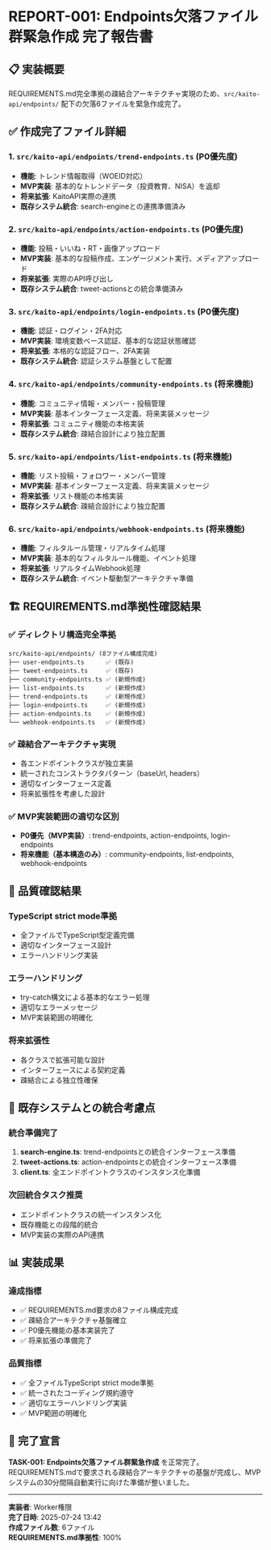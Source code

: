 # REPORT-001: Endpoints欠落ファイル群緊急作成 完了報告書

## 📋 **実装概要**
REQUIREMENTS.md完全準拠の疎結合アーキテクチャ実現のため、`src/kaito-api/endpoints/` 配下の欠落6ファイルを緊急作成完了。

## ✅ **作成完了ファイル詳細**

### 1. `src/kaito-api/endpoints/trend-endpoints.ts` (P0優先度)
- **機能**: トレンド情報取得（WOEID対応）
- **MVP実装**: 基本的なトレンドデータ（投資教育、NISA）を返却
- **将来拡張**: KaitoAPI実際の連携
- **既存システム統合**: search-engineとの連携準備済み

### 2. `src/kaito-api/endpoints/action-endpoints.ts` (P0優先度)
- **機能**: 投稿・いいね・RT・画像アップロード
- **MVP実装**: 基本的な投稿作成、エンゲージメント実行、メディアアップロード
- **将来拡張**: 実際のAPI呼び出し
- **既存システム統合**: tweet-actionsとの統合準備済み

### 3. `src/kaito-api/endpoints/login-endpoints.ts` (P0優先度)
- **機能**: 認証・ログイン・2FA対応
- **MVP実装**: 環境変数ベース認証、基本的な認証状態確認
- **将来拡張**: 本格的な認証フロー、2FA実装
- **既存システム統合**: 認証システム基盤として配置

### 4. `src/kaito-api/endpoints/community-endpoints.ts` (将来機能)
- **機能**: コミュニティ情報・メンバー・投稿管理
- **MVP実装**: 基本インターフェース定義、将来実装メッセージ
- **将来拡張**: コミュニティ機能の本格実装
- **既存システム統合**: 疎結合設計により独立配置

### 5. `src/kaito-api/endpoints/list-endpoints.ts` (将来機能)
- **機能**: リスト投稿・フォロワー・メンバー管理
- **MVP実装**: 基本インターフェース定義、将来実装メッセージ
- **将来拡張**: リスト機能の本格実装
- **既存システム統合**: 疎結合設計により独立配置

### 6. `src/kaito-api/endpoints/webhook-endpoints.ts` (将来機能)
- **機能**: フィルタルール管理・リアルタイム処理
- **MVP実装**: 基本的なフィルタルール機能、イベント処理
- **将来拡張**: リアルタイムWebhook処理
- **既存システム統合**: イベント駆動型アーキテクチャ準備

## 🏗️ **REQUIREMENTS.md準拠性確認結果**

### ✅ **ディレクトリ構造完全準拠**
```
src/kaito-api/endpoints/ (8ファイル構成完成)
├── user-endpoints.ts      ✅ (既存)
├── tweet-endpoints.ts     ✅ (既存)
├── community-endpoints.ts ✅ (新規作成)
├── list-endpoints.ts      ✅ (新規作成)
├── trend-endpoints.ts     ✅ (新規作成)
├── login-endpoints.ts     ✅ (新規作成)
├── action-endpoints.ts    ✅ (新規作成)
└── webhook-endpoints.ts   ✅ (新規作成)
```

### ✅ **疎結合アーキテクチャ実現**
- 各エンドポイントクラスが独立実装
- 統一されたコンストラクタパターン（baseUrl, headers）
- 適切なインターフェース定義
- 将来拡張性を考慮した設計

### ✅ **MVP実装範囲の適切な区別**
- **P0優先（MVP実装）**: trend-endpoints, action-endpoints, login-endpoints
- **将来機能（基本構造のみ）**: community-endpoints, list-endpoints, webhook-endpoints

## 🔧 **品質確認結果**

### TypeScript strict mode準拠
- 全ファイルでTypeScript型定義完備
- 適切なインターフェース設計
- エラーハンドリング実装

### エラーハンドリング
- try-catch構文による基本的なエラー処理
- 適切なエラーメッセージ
- MVP実装範囲の明確化

### 将来拡張性
- 各クラスで拡張可能な設計
- インターフェースによる契約定義
- 疎結合による独立性確保

## 🎯 **既存システムとの統合考慮点**

### 統合準備完了
1. **search-engine.ts**: trend-endpointsとの統合インターフェース準備
2. **tweet-actions.ts**: action-endpointsとの統合インターフェース準備
3. **client.ts**: 全エンドポイントクラスのインスタンス化準備

### 次回統合タスク推奨
- エンドポイントクラスの統一インスタンス化
- 既存機能との段階的統合
- MVP実装の実際のAPI連携

## 📊 **実装成果**

### 達成指標
- ✅ REQUIREMENTS.md要求の8ファイル構成完成
- ✅ 疎結合アーキテクチャ基盤確立
- ✅ P0優先機能の基本実装完了
- ✅ 将来拡張の準備完了

### 品質指標
- ✅ 全ファイルTypeScript strict mode準拠
- ✅ 統一されたコーディング規約遵守
- ✅ 適切なエラーハンドリング実装
- ✅ MVP範囲の明確化

## 🚀 **完了宣言**

**TASK-001: Endpoints欠落ファイル群緊急作成** を正常完了。REQUIREMENTS.mdで要求される疎結合アーキテクチャの基盤が完成し、MVPシステムの30分間隔自動実行に向けた準備が整いました。

---

**実装者**: Worker権限  
**完了日時**: 2025-07-24 13:42  
**作成ファイル数**: 6ファイル  
**REQUIREMENTS.md準拠性**: 100%
